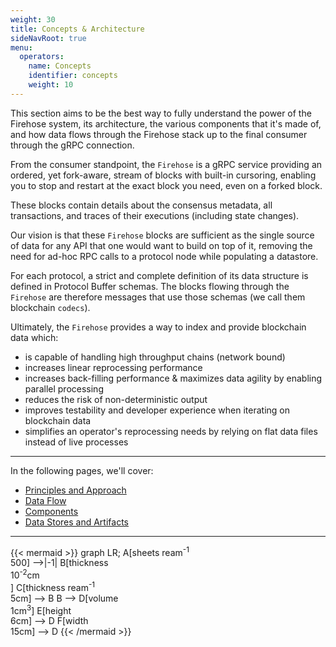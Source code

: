 ```yaml
---
weight: 30
title: Concepts & Architecture
sideNavRoot: true
menu:
  operators:
    name: Concepts
    identifier: concepts
    weight: 10
---
```


This section aims to be the best way to fully understand the power of the Firehose system, its architecture,
the various components that it's made of, and how data flows through the Firehose stack up to the final consumer
through the gRPC connection.

From the consumer standpoint, the `Firehose` is a gRPC service providing an ordered, yet fork-aware, stream of blocks
with built-in cursoring, enabling you to stop and restart at the exact block you need, even on a forked block.

These blocks contain details about the consensus metadata, all transactions, and traces of their executions (including state changes).

Our vision is that these `Firehose` blocks are sufficient as the single source of data for any API that one
would want to build on top of it, removing the need for ad-hoc RPC calls to a protocol node while populating a datastore.

For each protocol, a strict and complete definition of its data structure is defined in Protocol Buffer schemas.
The blocks flowing through the `Firehose` are therefore messages that use those schemas (we call them blockchain `codecs`).

Ultimately, the `Firehose` provides a way to index and provide blockchain data which:
- is capable of handling high throughput chains (network bound)
- increases linear reprocessing performance
- increases back-filling performance & maximizes data agility by enabling parallel processing
- reduces the risk of non-deterministic output
- improves testability and developer experience when iterating on blockchain data
- simplifies an operator's reprocessing needs by relying on flat data files instead of live processes


---

In the following pages, we'll cover:

- [Principles and Approach](/operate/concepts/principles/)
- [Data Flow](/operate/concepts/data-flow/)
- [Components](/operate/concepts/components/)
- [Data Stores and Artifacts](/operate/concepts/data-storage/)

---


{{< mermaid >}}
graph LR;
   A[sheets ream<sup>-1</sup> <br> 500] -->|-1| B[thickness <br> 10<sup>-2</sup>cm <br>]
   C[thickness ream<sup>-1</sup> <br> 5cm] --> B
   B --> D[volume <br> 1cm<sup>3</sup>]
   E[height <br> 6cm] --> D
   F[width <br> 15cm] --> D
{{< /mermaid >}}
